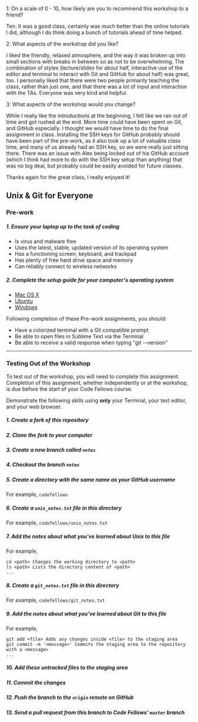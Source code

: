 1: On a scale of 0 - 10, how likely are you to recommend this workshop to a friend?

Ten. It was a good class, certainly was much better than the online tutorials I did, although I do think doing a bunch of tutorials ahead of time helped.

2: What aspects of the workshop did you like?

I liked the friendly, relaxed atmosphere, and the way it was broken up into small sections with breaks in between so as not to be overwhelming. The combination of styles (lecture/slides for about half, interactive use of the editor and terminal to interact with Git and GitHub for about half) was great, too. I personally liked that there were two people primarily teaching the class, rather than just one, and that there was a lot of input and interaction with the TAs. Everyone was very kind and helpful.

3: What aspects of the workshop would you change?

While I really like the introductions at the beginning, I felt like we ran out of time and got rushed at the end. More time could have been spent on Git, and GitHub especially. I thought we would have time to do the final assignment in class. Installing the SSH keys for GitHub probably should have been part of the pre-work, as it also took up a lot of valuable class time, and many of us already had an SSH key, so we were really just sitting there. There was an issue with Alex being locked out of his GitHub account (which I think had more to do with the SSH key setup than anything) that was no big deal, but probably could be easily avoided for future classes.


Thanks again for the great class, I really enjoyed it!


Unix & Git for Everyone
-----------------------

### Pre-work

##### 1. Ensure your laptop up to the task of coding

  - Is virus and malware free
  - Uses the latest, stable, updated version of its operating system
  - Has a functioning screen, keyboard, and trackpad
  - Has plenty of free hard drive space and memory
  - Can reliably connect to wireless networks

##### 2. Complete the setup guide for your computer's operating system

  - [Mac OS X](prework/mac/1_terminal.md)
  - [Ubuntu](prework/ubuntu/1_terminal.md)
  - [Windows](prework/windows/1_terminal.md)

Following completion of these Pre-work assignments, you should:
 - Have a colorized terminal with a Git compatible prompt
 - Be able to open files in Sublime Text via the Terminal
 - Be able to receive a valid response when typing "git --version"

---

### Testing Out of the Workshop

To test out of the workshop, you will need to complete this assignment. Completion of this assignment, whether independently or at the workshop, is due before the start of your Code Fellows course.

Demonstrate the following skills using **only** your Terminal, your text editor, and your web browser.

##### 1. Create a fork of this repository

##### 2. Clone the fork to your computer

##### 3. Create a new branch called `notes`

##### 4. Checkout the branch `notes`

##### 5. Create a directory with the same name as your GitHub username

For example, `codefellows`

##### 6. Create a `unix_notes.txt` file in this directory

For example, `codefellows/unix_notes.txt`

##### 7. Add the notes about what you've learned about Unix to this file

For example,

```
cd <path> Changes the working directory to <path>
ls <path> Lists the directory content of <path>
...
```

##### 8. Create a `git_notes.txt` file in this directory

For example, `codefellows/git_notes.txt`

##### 9. Add the notes about what you've learned about Git to this file

For example,

```
git add <file> Adds any changes inside <file> to the staging area
git commit -m '<message>' Commits the staging area to the repository with a <message>
...
```

##### 10. Add these untracked files to the staging area

##### 11. Commit the changes

##### 12. Push the branch to the `origin` remote on GitHub

##### 13. Send a pull request from this branch to Code Fellows' `master` branch
